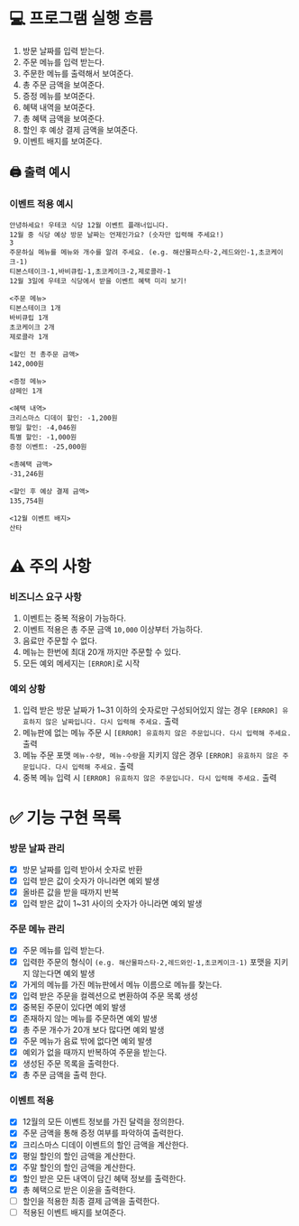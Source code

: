 # 💻 프로그램 실행 흐름

1. 방문 날짜를 입력 받는다.
2. 주문 메뉴를 입력 받는다.
3. 주문한 메뉴를 출력해서 보여준다.
4. 총 주문 금액을 보여준다.
5. 증정 메뉴를 보여준다.
6. 혜택 내역을 보여준다.
7. 총 혜택 금액을 보여준다.
8. 할인 후 예상 결제 금액을 보여준다.
9. 이벤트 배지를 보여준다.

## 🖨️ 출력 예시

### 이벤트 적용 예시

```
안녕하세요! 우테코 식당 12월 이벤트 플래너입니다.
12월 중 식당 예상 방문 날짜는 언제인가요? (숫자만 입력해 주세요!)
3
주문하실 메뉴를 메뉴와 개수를 알려 주세요. (e.g. 해산물파스타-2,레드와인-1,초코케이크-1)
티본스테이크-1,바비큐립-1,초코케이크-2,제로콜라-1
12월 3일에 우테코 식당에서 받을 이벤트 혜택 미리 보기!
 
<주문 메뉴>
티본스테이크 1개
바비큐립 1개
초코케이크 2개
제로콜라 1개
 
<할인 전 총주문 금액>
142,000원
 
<증정 메뉴>
샴페인 1개
 
<혜택 내역>
크리스마스 디데이 할인: -1,200원
평일 할인: -4,046원
특별 할인: -1,000원
증정 이벤트: -25,000원
 
<총혜택 금액>
-31,246원
 
<할인 후 예상 결제 금액>
135,754원
 
<12월 이벤트 배지>
산타
```

# ⚠️ 주의 사항

### 비즈니스 요구 사항

1. 이벤트는 중복 적용이 가능하다.
2. 이벤트 적용은 총 주문 금액 `10,000` 이상부터 가능하다.
3. 음료만 주문할 수 없다.
4. 메뉴는 한번에 최대 20개 까지만 주문할 수 있다.
5. 모든 예외 메세지는 `[ERROR]`로 시작

### 예외 상황

1. 입력 받은 방문 날짜가 1~31 이하의 숫자로만 구성되어있지 않는 경우 `[ERROR] 유효하지 않은 날짜입니다. 다시 입력해 주세요.` 출력
2. 메뉴판에 없는 메뉴 주문 시 `[ERROR] 유효하지 않은 주문입니다. 다시 입력해 주세요.` 출력
3. 메뉴 주문 포맷 `메뉴-수량, 메뉴-수량`을 지키지 않은 경우 `[ERROR] 유효하지 않은 주문입니다. 다시 입력해 주세요.` 출력
4. 중복 메뉴 입력 시 `[ERROR] 유효하지 않은 주문입니다. 다시 입력해 주세요.` 출력

# ✅ 기능 구현 목록

### 방문 날짜 관리
- [x] 방문 날짜를 입력 받아서 숫자로 반환
- [x] 입력 받은 값이 숫자가 아니라면 예외 발생
- [x] 올바른 값을 받을 때까지 반복
- [x] 입력 받은 값이 1~31 사이의 숫자가 아니라면 예외 발생

### 주문 메뉴 관리
- [x] 주문 메뉴를 입력 받는다.
- [x] 입력한 주문의 형식이 `(e.g. 해산물파스타-2,레드와인-1,초코케이크-1)` 포맷을 지키지 않는다면 예외 발생
- [x] 가게의 메뉴를 가진 메뉴판에서 메뉴 이름으로 메뉴를 찾는다.  
- [x] 입력 받은 주문을 컬렉션으로 변환하여 주문 목록 생성
- [x] 중복된 주문이 있다면 예외 발생
- [x] 존재하지 않는 메뉴를 주문하면 예외 발생
- [x] 총 주문 개수가 20개 보다 많다면 예외 발생
- [x] 주문 메뉴가 음료 밖에 없다면 예외 발생
- [x] 예외가 없을 때까지 반복하여 주문을 받는다.
- [x] 생성된 주문 목록을 출력한다.
- [x] 총 주문 금액을 출력 한다.

### 이벤트 적용 
- [x] 12월의 모든 이벤트 정보를 가진 달력을 정의한다.
- [x] 주문 금액을 통해 증정 여부를 파악하여 출력한다.
- [x] 크리스마스 디데이 이벤트의 할인 금액을 계산한다.
- [x] 평일 할인의 할인 금액을 계산한다.
- [x] 주말 할인의 할인 금액을 계산한다.
- [x] 할인 받은 모든 내역이 담긴 혜택 정보를 출력한다.
- [x] 총 혜택으로 받은 이윤을 출력한다.
- [ ] 할인을 적용한 최종 결제 금액을 출력한다.
- [ ] 적용된 이벤트 배지를 보여준다.